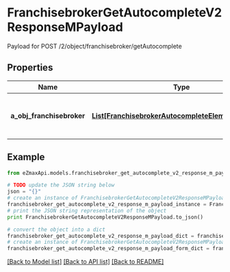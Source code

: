 # FranchisebrokerGetAutocompleteV2ResponseMPayload

Payload for POST /2/object/franchisebroker/getAutocomplete

## Properties

Name | Type | Description | Notes
------------ | ------------- | ------------- | -------------
**a_obj_franchisebroker** | [**List[FranchisebrokerAutocompleteElementResponse]**](FranchisebrokerAutocompleteElementResponse.md) | An array of Franchisebroker autocomplete element response. | 

## Example

```python
from eZmaxApi.models.franchisebroker_get_autocomplete_v2_response_m_payload import FranchisebrokerGetAutocompleteV2ResponseMPayload

# TODO update the JSON string below
json = "{}"
# create an instance of FranchisebrokerGetAutocompleteV2ResponseMPayload from a JSON string
franchisebroker_get_autocomplete_v2_response_m_payload_instance = FranchisebrokerGetAutocompleteV2ResponseMPayload.from_json(json)
# print the JSON string representation of the object
print FranchisebrokerGetAutocompleteV2ResponseMPayload.to_json()

# convert the object into a dict
franchisebroker_get_autocomplete_v2_response_m_payload_dict = franchisebroker_get_autocomplete_v2_response_m_payload_instance.to_dict()
# create an instance of FranchisebrokerGetAutocompleteV2ResponseMPayload from a dict
franchisebroker_get_autocomplete_v2_response_m_payload_form_dict = franchisebroker_get_autocomplete_v2_response_m_payload.from_dict(franchisebroker_get_autocomplete_v2_response_m_payload_dict)
```
[[Back to Model list]](../README.md#documentation-for-models) [[Back to API list]](../README.md#documentation-for-api-endpoints) [[Back to README]](../README.md)


